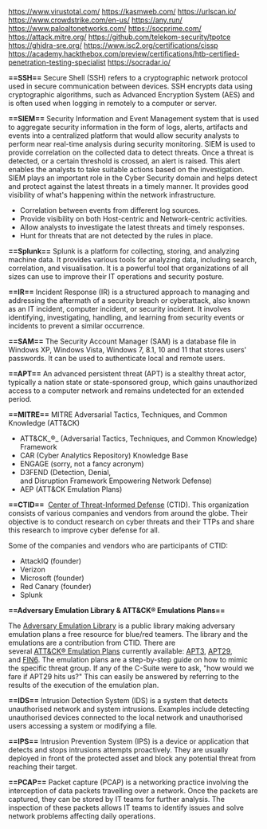 https://www.virustotal.com/
https://kasmweb.com/
https://urlscan.io/
https://www.crowdstrike.com/en-us/
https://any.run/
https://www.paloaltonetworks.com/
https://socprime.com/
https://attack.mitre.org/
https://github.com/telekom-security/tpotce
https://ghidra-sre.org/
https://www.isc2.org/certifications/cissp
https://academy.hackthebox.com/preview/certifications/htb-certified-penetration-testing-specialist
https://socradar.io/


**==SSH==**
Secure Shell (SSH) refers to a cryptographic network protocol used in secure communication between devices. SSH encrypts data using cryptographic algorithms, such as Advanced Encryption System (AES) and is often used when logging in remotely to a computer or server.

**==SIEM==**
Security Information and Event Management system that is used to aggregate security information in the form of logs, alerts, artifacts and events into a centralized platform that would allow security analysts to perform near real-time analysis during security monitoring.
SIEM is used to provide correlation on the collected data to detect threats. Once a threat is detected, or a certain threshold is crossed, an alert is raised. This alert enables the analysts to take suitable actions based on the investigation. SIEM plays an important role in the Cyber Security domain and helps detect and protect against the latest threats in a timely manner. It provides good visibility of what's happening within the network infrastructure.
- Correlation between events from different log sources.
- Provide visibility on both Host-centric and Network-centric activities.
- Allow analysts to investigate the latest threats and timely responses.
- Hunt for threats that are not detected by the rules in place.


**==Splunk==**
Splunk is a platform for collecting, storing, and analyzing machine data. It provides various tools for analyzing data, including search, correlation, and visualisation. It is a powerful tool that organizations of all sizes can use to improve their IT operations and security posture.


**==IR==**
Incident Response (IR) is a structured approach to managing and addressing the aftermath of a security breach or cyberattack, also known as an IT incident, computer incident, or security incident. It involves identifying, investigating, handling, and learning from security events or incidents to prevent a similar occurrence.

**==SAM==**
The Security Account Manager (SAM) is a database file in Windows XP, Windows Vista, Windows 7, 8.1, 10 and 11 that stores users' passwords. It can be used to authenticate local and remote users.


**==APT==**
An advanced persistent threat (APT) is a stealthy threat actor, typically a nation state or state-sponsored group, which gains unauthorized access to a computer network and remains undetected for an extended period.

**==MITRE==**
MITRE Adversarial Tactics, Techniques, and Common Knowledge (ATT&CK)
- ATT&CK_®_ (Adversarial Tactics, Techniques, and Common Knowledge) Framework
- CAR (Cyber Analytics Repository) Knowledge Base
- ENGAGE (sorry, not a fancy acronym)
- D3FEND (Detection, Denial, and Disruption Framework Empowering Network Defense)
- AEP (ATT&CK Emulation Plans)

**==CTID==**
 [Center of Threat-Informed Defense](https://mitre-engenuity.org/cybersecurity/center-for-threat-informed-defense/) (CTID). This organization consists of various companies and vendors from around the globe. Their objective is to conduct research on cyber threats and their TTPs and share this research to improve cyber defense for all. 

Some of the companies and vendors who are participants of CTID:

- AttackIQ (founder)
- Verizon
- Microsoft (founder)
- Red Canary (founder)
- Splunk

**==Adversary Emulation Library & ATT&CK® Emulations Plans==**

The [Adversary Emulation Library](https://medium.com/mitre-engenuity/introducing-the-all-new-adversary-emulation-plan-library-234b1d543f6b) is a public library making adversary emulation plans a free resource for blue/red teamers. The library and the emulations are a contribution from CTID. There are several [ATT&CK® Emulation Plans](https://github.com/center-for-threat-informed-defense/adversary_emulation_library) currently available: [APT3](https://attack.mitre.org/resources/adversary-emulation-plans/), [APT29](https://github.com/center-for-threat-informed-defense/adversary_emulation_library/tree/master/apt29), and [FIN6](https://github.com/center-for-threat-informed-defense/adversary_emulation_library/tree/master/fin6). The emulation plans are a step-by-step guide on how to mimic the specific threat group. If any of the C-Suite were to ask, "how would we fare if APT29 hits us?" This can easily be answered by referring to the results of the execution of the emulation plan.

**==IDS==**
Intrusion Detection System (IDS) is a system that detects unauthorised network and system intrusions. Examples include detecting unauthorised devices connected to the local network and unauthorised users accessing a system or modifying a file.

**==IPS==**
Intrusion Prevention System (IPS) is a device or application that detects and stops intrusions attempts proactively. They are usually deployed in front of the protected asset and block any potential threat from reaching their target.

**==PCAP==**
Packet capture (PCAP) is a networking practice involving the interception of data packets travelling over a network. Once the packets are captured, they can be stored by IT teams for further analysis. The inspection of these packets allows IT teams to identify issues and solve network problems affecting daily operations.